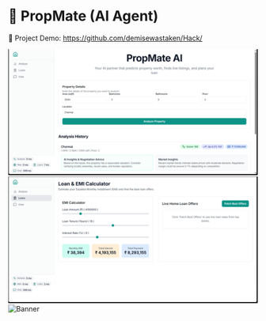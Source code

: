 # 🚀 PropMate (AI Agent)

🎥 Project Demo:
https://github.com/demisewastaken/Hack/

![Banner](1st.png)
![Banner](2nd.png)
![Banner](3nd.png)

